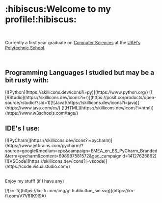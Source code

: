 <h1>:hibiscus:Welcome to my profile!:hibiscus:</h1>
<br>
<p>Currently a first year graduate on <a href="https://www.uah.es/es/estudios/Grado-en-Ingenieria-Informatica/", style="color:"green;">Computer Sciences</a> at the <a href="https://escuelapolitecnica.uah.es/es/">UAH's Polytechnic School</a>.</p>
<br>
<h2>Programming Languages I studied but may be a bit rusty with:</h2>
[![Python](https://skillicons.dev/icons?i=py)](https://www.python.org/) [![RStudio](https://skillicons.dev/icons?i=r)](https://posit.co/products/open-source/rstudio/?sid=1)[![Java](https://skillicons.dev/icons?i=java)](https://www.java.com/es/) [![HTML](https://skillicons.dev/icons?i=html)](https://www.w3schools.com/tags/)
<br>
<h2>IDE's I use:</h2>
[![PyCharm](https://skillicons.dev/icons?i=pycharm)](https://www.jetbrains.com/pycharm/?source=google&medium=cpc&campaign=EMEA_en_ES_PyCharm_Branded&term=pycharm&content=698987581572&gad_campaignid=14127625862) [![VSCode](https://skillicons.dev/icons?i=vscode)](https://code.visualstudio.com/)
<br>
<br>
<p>Enjoy my stuff! (if I have any)</p>
[![ko-fi](https://ko-fi.com/img/githubbutton_sm.svg)](https://ko-fi.com/V7V61K9I9A)

